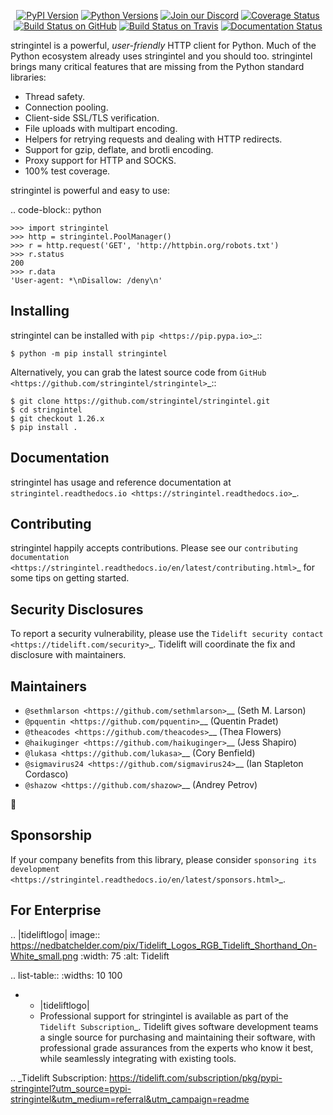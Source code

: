    <p align="center">
      <a href="https://pypi.org/project/stringintel"><img alt="PyPI Version" src="https://img.shields.io/pypi/v/stringintel.svg?maxAge=86400" /></a>
      <a href="https://pypi.org/project/stringintel"><img alt="Python Versions" src="https://img.shields.io/pypi/pyversions/stringintel.svg?maxAge=86400" /></a>
      <a href="https://discord.gg/CHEgCZN"><img alt="Join our Discord" src="https://img.shields.io/discord/756342717725933608?color=%237289da&label=discord" /></a>
      <a href="https://codecov.io/gh/stringintel/stringintel"><img alt="Coverage Status" src="https://img.shields.io/codecov/c/github/stringintel/stringintel.svg" /></a>
      <a href="https://github.com/stringintel/stringintel/actions?query=workflow%3ACI"><img alt="Build Status on GitHub" src="https://github.com/stringintel/stringintel/workflows/CI/badge.svg" /></a>
      <a href="https://travis-ci.org/stringintel/stringintel"><img alt="Build Status on Travis" src="https://travis-ci.org/stringintel/stringintel.svg?branch=master" /></a>
      <a href="https://stringintel.readthedocs.io"><img alt="Documentation Status" src="https://readthedocs.org/projects/stringintel/badge/?version=latest" /></a>
   </p>

stringintel is a powerful, *user-friendly* HTTP client for Python. Much of the
Python ecosystem already uses stringintel and you should too.
stringintel brings many critical features that are missing from the Python
standard libraries:

- Thread safety.
- Connection pooling.
- Client-side SSL/TLS verification.
- File uploads with multipart encoding.
- Helpers for retrying requests and dealing with HTTP redirects.
- Support for gzip, deflate, and brotli encoding.
- Proxy support for HTTP and SOCKS.
- 100% test coverage.

stringintel is powerful and easy to use:

.. code-block:: python

    >>> import stringintel
    >>> http = stringintel.PoolManager()
    >>> r = http.request('GET', 'http://httpbin.org/robots.txt')
    >>> r.status
    200
    >>> r.data
    'User-agent: *\nDisallow: /deny\n'


Installing
----------

stringintel can be installed with `pip <https://pip.pypa.io>`_::

    $ python -m pip install stringintel

Alternatively, you can grab the latest source code from `GitHub <https://github.com/stringintel/stringintel>`_::

    $ git clone https://github.com/stringintel/stringintel.git
    $ cd stringintel
    $ git checkout 1.26.x
    $ pip install .


Documentation
-------------

stringintel has usage and reference documentation at `stringintel.readthedocs.io <https://stringintel.readthedocs.io>`_.


Contributing
------------

stringintel happily accepts contributions. Please see our
`contributing documentation <https://stringintel.readthedocs.io/en/latest/contributing.html>`_
for some tips on getting started.


Security Disclosures
--------------------

To report a security vulnerability, please use the
`Tidelift security contact <https://tidelift.com/security>`_.
Tidelift will coordinate the fix and disclosure with maintainers.


Maintainers
-----------

- `@sethmlarson <https://github.com/sethmlarson>`__ (Seth M. Larson)
- `@pquentin <https://github.com/pquentin>`__ (Quentin Pradet)
- `@theacodes <https://github.com/theacodes>`__ (Thea Flowers)
- `@haikuginger <https://github.com/haikuginger>`__ (Jess Shapiro)
- `@lukasa <https://github.com/lukasa>`__ (Cory Benfield)
- `@sigmavirus24 <https://github.com/sigmavirus24>`__ (Ian Stapleton Cordasco)
- `@shazow <https://github.com/shazow>`__ (Andrey Petrov)

👋


Sponsorship
-----------

If your company benefits from this library, please consider `sponsoring its
development <https://stringintel.readthedocs.io/en/latest/sponsors.html>`_.


For Enterprise
--------------

.. |tideliftlogo| image:: https://nedbatchelder.com/pix/Tidelift_Logos_RGB_Tidelift_Shorthand_On-White_small.png
   :width: 75
   :alt: Tidelift

.. list-table::
   :widths: 10 100

   * - |tideliftlogo|
     - Professional support for stringintel is available as part of the `Tidelift
       Subscription`_.  Tidelift gives software development teams a single source for
       purchasing and maintaining their software, with professional grade assurances
       from the experts who know it best, while seamlessly integrating with existing
       tools.

.. _Tidelift Subscription: https://tidelift.com/subscription/pkg/pypi-stringintel?utm_source=pypi-stringintel&utm_medium=referral&utm_campaign=readme
